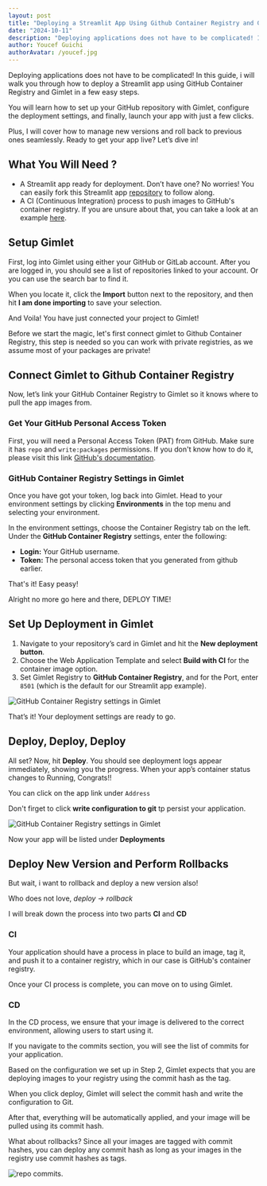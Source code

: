 ```yaml
---
layout: post
title: "Deploying a Streamlit App Using Github Container Registry and Gimlet"
date: "2024-10-11"
description: "Deploying applications does not have to be complicated! In this guide, i will walk you through how to deploy a Streamlit app using GitHub Container Registry and Gimlet in a few easy steps."
author: Youcef Guichi
authorAvatar: /youcef.jpg
---
```


Deploying applications does not have to be complicated! In this guide, i will walk you through how to deploy a Streamlit app using GitHub Container Registry and Gimlet in a few easy steps.

You will learn how to set up your GitHub repository with Gimlet, configure the deployment settings, and finally, launch your app with just a few clicks.

Plus, I will cover how to manage new versions and roll back to previous ones seamlessly. Ready to get your app live? Let’s dive in!

## What You Will Need ?
- A Streamlit app ready for deployment. Don’t have one? No worries! You can easily fork this Streamlit app [repository](https://github.com/YoucefGuichi/streamlit-app) to follow along.
- A CI (Continuous Integration) process to push images to GitHub's container registry. If you are unsure about that, you can take a look at an example [here](https://github.com/YoucefGuichi/streamlit-app/blob/main/.github/workflows/pipeline.yaml#L29-L38).


## Setup Gimlet

First, log into Gimlet using either your GitHub or GitLab account. After you are logged in, you should see a list of repositories linked to your account. Or you can use the search bar to find it.

When you locate it, click the **Import** button next to the repository, and then hit **I am done importing** to save your selection.

And Voila! You have just connected your project to Gimlet!

Before we start the magic, let's first connect gimlet to Github Container Registry, this step is needed so you can work with private registries, as we assume most of your packages are private!

## Connect Gimlet to Github Container Registry

Now, let’s link your GitHub Container Registry to Gimlet so it knows where to pull the app images from.

### Get Your GitHub Personal Access Token
First, you will need a Personal Access Token (PAT) from GitHub. Make sure it has `repo` and `write:packages` permissions. If you don't know how to do it, please visit this link [GitHub's documentation](https://docs.github.com/en/authentication/keeping-your-account-and-data-secure/managing-your-personal-access-tokens#creating-a-personal-access-token-classic).

### GitHub Container Registry Settings in Gimlet
Once you have got your token, log back into Gimlet. Head to your environment settings by clicking **Environments** in the top menu and selecting your environment.

In the environment settings, choose the Container Registry tab on the left. Under the **GitHub Container Registry** settings, enter the following:

- **Login:** Your GitHub username.
- **Token:** The personal access token that you generated from github earlier.


That's it! Easy peasy!

Alright no more go here and there, DEPLOY TIME!
## Set Up Deployment in Gimlet

1. Navigate to your repository’s card in Gimlet and hit the **New deployment button**.
2. Choose the Web Application Template and select **Build with CI** for the container image option.
3. Set Gimlet Registry to **GitHub Container Registry**, and for the Port, enter `8501` (which is the default for our Streamlit app example).

![GitHub Container Registry settings in Gimlet](/docs/screenshots/streamlit-deployment/deployment-settings.png)

That’s it! Your deployment settings are ready to go.

## Deploy, Deploy, Deploy

All set? Now, hit **Deploy**. You should see deployment logs appear immediately, showing you the progress. When your app’s container status changes to Running, Congrats!! 

You can click on the app link under `Address` 

Don't firget to click **write configuration to git** tp persist your application.

![GitHub Container Registry settings in Gimlet](/docs/screenshots/streamlit-deployment/service-card.png)

Now your app will be listed under **Deployments**

## Deploy New Version and Perform Rollbacks

But wait, i want to rollback and deploy a new version also!

Who does not love, *deploy -> rollback*

I will break down the process into two parts **CI** and **CD**

### CI

Your application should have a process in place to build an image, tag it, and push it to a container registry, which in our case is GitHub's container registry.

Once your CI process is complete, you can move on to using Gimlet.

### CD

In the CD process, we ensure that your image is delivered to the correct environment, allowing users to start using it.

If you navigate to the commits section, you will see the list of commits for your application.

Based on the configuration we set up in Step 2, Gimlet expects that you are deploying images to your registry using the commit hash as the tag.

When you click deploy, Gimlet will select the commit hash and write the configuration to Git.

After that, everything will be automatically applied, and your image will be pulled using its commit hash.

What about rollbacks? Since all your images are tagged with commit hashes, you can deploy any commit hash as long as your images in the registry use commit hashes as tags.

![repo commits.](/docs/screenshots/streamlit-deployment/commits.png)

